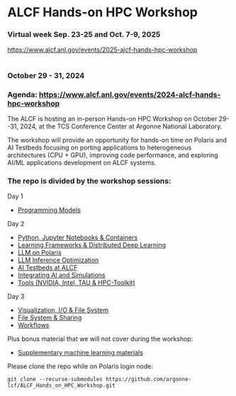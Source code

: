 # ALCF Hands-on HPC Workshop
### Virtual week Sep. 23-25 and Oct. 7-9, 2025
https://www.alcf.anl.gov/events/2025-alcf-hands-hpc-workshop 
#
#
#
#
#
#
#
#
#
#



### October 29 - 31, 2024
### Agenda: https://www.alcf.anl.gov/events/2024-alcf-hands-hpc-workshop

The ALCF is hosting an in-person Hands-on HPC Workshop on October 29--31, 2024, at the TCS Conference Center at Argonne National Laboratory.

The workshop will provide an opportunity for hands-on time on Polaris and AI Testbeds focusing on porting applications to heterogeneous architectures (CPU + GPU), improving code performance, and exploring AI/ML applications development on ALCF systems.

<!--
The agenda below needs to be updated to reflect this years schedule
-->

### The repo is divided by the workshop sessions:
Day 1 
  * [Programming Models](programmingModels)

Day 2
   * [Python, Jupyter Notebooks & Containers](python_notebook_containers)
   * [Learning Frameworks & Distributed Deep Learning](learningFrameworks)
   * [LLM on Polaris](llm)
   * [LLM Inference Optimization](./InferenceOptimizations/)
   * [AI Testbeds at ALCF](aiTestbeds)
   * [Integrating Al and Simulations](couplingSimulationML)
   * [Tools (NVIDIA, Intel, TAU & HPC-Toolkit)](tools)

Day 3
   * [Visualization, I/O & File System](visualization_io)
   * [File System & Sharing](fs_sharing)
   * [Workflows](workflows)

Plus bonus material that we will not cover during the workshop:
   * [Supplementary machine learning materials](extraMachineLearningMaterials)

Please clone the repo while on Polaris login node:

```
git clone --recurse-submodules https://github.com/argonne-lcf/ALCF_Hands_on_HPC_Workshop.git
```

